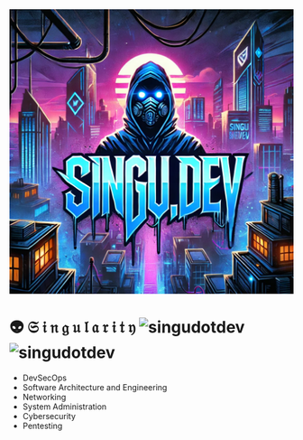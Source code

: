 <img src="https://raw.githubusercontent.com/singudotdev/singudotdev/refs/heads/master/assets/img/singudev.jpg" align="center" alt="singudotdevavatar" />

# 👽 𝔖 𝔦 𝔫 𝔤 𝔲 𝔩 𝔞 𝔯 𝔦 𝔱 𝔶 <img src="https://img.shields.io/badge/Singu-DEV-green" alt="singudotdev" /> <img src="https://komarev.com/ghpvc/?username=singudotdev&label=Profile%20Views&color=blueviolet&style=flat" alt="singudotdev" />

- DevSecOps
- Software Architecture and Engineering
- Networking
- System Administration
- Cybersecurity
- Pentesting
